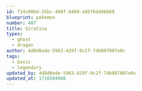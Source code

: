 ```yaml
---
id: f14c00bd-35bc-498f-b409-a95f6d406669
blueprint: pokemon
number: 487
title: Giratina
types:
  - ghost
  - dragon
author: 4d8d6ede-5963-429f-9c2f-74b897007e0c
tags:
  - basic
  - legendary
updated_by: 4d8d6ede-5963-429f-9c2f-74b897007e0c
updated_at: 1716504968
---
```

